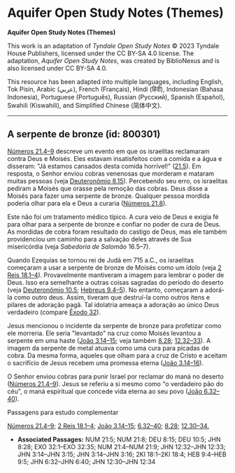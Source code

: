 # Aquifer Open Study Notes (Themes)

**Aquifer Open Study Notes (Themes)**

This work is an adaptation of *Tyndale Open Study Notes* © 2023 Tyndale House Publishers, licensed under the CC BY\-SA 4\.0 license. The adaptation, *Aquifer Open Study Notes*, was created by BiblioNexus and is also licensed under CC BY\-SA 4\.0\.

This resource has been adapted into multiple languages, including English, Tok Pisin, Arabic (عربي), French (Français), Hindi (हिंदी), Indonesian (Bahasa Indonesia), Portuguese (Português), Russian (Русский), Spanish (Español), Swahili (Kiswahili), and Simplified Chinese (简体中文).



--------------------------------

## A serpente de bronze (id: 800301)

[Números 21\.4–9](https://ref.ly/Num21:4-Num21:9) descreve um evento em que os israelitas reclamaram contra Deus e Moisés. Eles estavam insatisfeitos com a comida e a água e disseram: "Já estamos cansados desta comida horrível!" ([21\.5](https://ref.ly/Num21:5)). Em resposta, o Senhor enviou cobras venenosas que morderam e mataram muitas pessoas (veja [Deuteronômio 8\.15](https://ref.ly/Deut8:15)). Percebendo seu erro, os israelitas pediram a Moisés que orasse pela remoção das cobras. Deus disse a Moisés para fazer uma serpente de bronze. Qualquer pessoa mordida poderia olhar para ela e Deus a curaria ([Números 21\.8](https://ref.ly/Num21:8)).

Este não foi um tratamento médico típico. A cura veio de Deus e exigia fé para olhar para a serpente de bronze e confiar no poder de cura de Deus. As mordidas de cobra foram resultado do castigo de Deus, mas ele também providenciou um caminho para a salvação deles através de Sua misericórdia (veja *Sabedoria de Salomão* 16\.5–7\).

Quando Ezequias se tornou rei de Judá em 715 a.C., os israelitas começaram a usar a serpente de bronze de Moisés como um ídolo (veja [2 Reis 18\.1–4](https://ref.ly/2Kgs18:1-2Kgs18:4)). Provavelmente mantiveram a imagem para lembrar o poder de Deus. Isso era semelhante a outras coisas sagradas do período do deserto (veja [Deuteronômio 10\.5](https://ref.ly/Deut10:5); [Hebreus 9\.4–5](https://ref.ly/Heb9:4-Heb9:5)). No entanto, começaram a adorá\-la como outro deus. Assim, tiveram que destruí\-la como outros itens e pilares de adoração pagã. Tal idolatria ameaça a adoração ao único Deus verdadeiro (compare [Êxodo 32](https://ref.ly/Exod32:1-Exod32:35)).

Jesus mencionou o incidente da serpente de bronze para profetizar como ele morreria. Ele seria "levantado" na cruz como Moisés levantou a serpente em uma haste ([João 3\.14–15](https://ref.ly/John3:14-John3:15); veja também [8\.28](https://ref.ly/John8:28); [12\.32–33](https://ref.ly/John12:32-John12:33)). A imagem da serpente de metal atuava como uma cura para picadas de cobra. Da mesma forma, aqueles que olham para a cruz de Cristo e aceitam o sacrifício de Jesus recebem uma promessa eterna ([João 3\.14–16](https://ref.ly/John3:14-John3:16)).

O Senhor enviou cobras para punir Israel por reclamar do maná no deserto ([Números 21\.4–9](https://ref.ly/Num21:4-Num21:9)). Jesus se referiu a si mesmo como "o verdadeiro pão do céu", o maná espiritual que concede vida eterna ao seu povo ([João 6\.32–40](https://ref.ly/John6:32-John6:40)).

Passagens para estudo complementar

[Números 21\.4–9](https://ref.ly/Num21:4-Num21:9); [2 Reis 18\.1–4](https://ref.ly/2Kgs18:1-2Kgs18:4); [João 3\.14–15](https://ref.ly/John3:14-John3:15); [6\.32–40](https://ref.ly/John6:32-John6:40); [8\.28](https://ref.ly/John8:28); [12\.30–34\.](https://ref.ly/John12:30-John12:34)

* **Associated Passages:** NUM 21:5; NUM 21:8; DEU 8:15; DEU 10:5; JHN 8:28; EXO 32:1–EXO 32:35; NUM 21:4–NUM 21:9; JHN 12:32–JHN 12:33; JHN 3:14–JHN 3:15; JHN 3:14–JHN 3:16; 2KI 18:1–2KI 18:4; HEB 9:4–HEB 9:5; JHN 6:32–JHN 6:40; JHN 12:30–JHN 12:34

